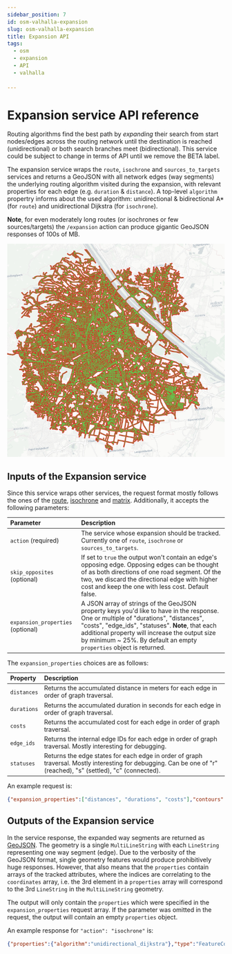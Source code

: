 ```yaml
---
sidebar_position: 7
id: osm-valhalla-expansion
slug: osm-valhalla-expansion
title: Expansion API
tags:
  - osm
  - expansion
  - API
  - valhalla

---
```


# Expansion service API reference

Routing algorithms find the best path by _expanding_ their search from start nodes/edges across the routing network until the destination is reached (unidirectional) or both search branches meet (bidirectional). This service could be subject to change in terms of API until we remove the BETA label.

The expansion service wraps the `route`, `isochrone` and `sources_to_targets` services and returns a GeoJSON with all network edges (way segments) the underlying routing algorithm visited during the expansion, with relevant properties for each edge (e.g. `duration` & `distance`). A top-level `algorithm` propertry informs about the used algorithm: unidirectional & bidirectional A* (for `route`) and unidirectional Dijkstra (for `isochrone`).

**Note**, for even moderately long routes (or isochrones or few sources/targets) the `/expansion` action can produce gigantic GeoJSON responses of 100s of MB.

![A 11 km isochrone expansion result in Vienna, Austria](../../../../../static/img/openstreetmap/valhalla/expansion_dijkstra.png)

## Inputs of the Expansion service

Since this service wraps other services, the request format mostly follows the ones of the [route](../turn-by-turn/api-reference.md#inputs-of-a-route), [isochrone](../isochrone/api-reference.md#inputs-of-the-isochrone-service) and [matrix](../matrix/api-reference.md#inputs-of-the-matrix-service). Additionally, it accepts the following parameters:

| Parameter                         | Description                           |
|:----------------------------------| :------------------------------------ |
| `action` (required)               | The service whose expansion should be tracked. Currently one of `route`, `isochrone` or `sources_to_targets`. | 
| `skip_opposites` (optional)       | If set to `true` the output won't contain an edge's opposing edge. Opposing edges can be thought of as both directions of one road segment. Of the two, we discard the directional edge with higher cost and keep the one with less cost. Default false. | 
| `expansion_properties` (optional) | A JSON array of strings of the GeoJSON property keys you'd like to have in the response. One or multiple of "durations", "distances", "costs", "edge_ids", "statuses". **Note**, that each additional property will increase the output size by minimum ~ 25%. By default an empty `properties` object is returned. |

The `expansion_properties` choices are as follows:

| Property   | Description                           |
| :--------- | :------------------------------------ |
| `distances`   | Returns the accumulated distance in meters for each edge in order of graph traversal. | 
| `durations`   | Returns the accumulated duration in seconds for each edge in order of graph traversal. | 
| `costs`       | Returns the accumulated cost for each edge in order of graph traversal. | 
| `edge_ids`   | Returns the internal edge IDs for each edge in order of graph traversal. Mostly interesting for debugging. | 
| `statuses`   | Returns the edge states for each edge in order of graph traversal. Mostly interesting for debugging. Can be one of "r" (reached), "s" (settled), "c" (connected). |

An example request is:

```json
{"expansion_properties":["distances", "durations", "costs"],"contours":[{"time":1.0}],"locations":[{"lon":0.00026949361342338066,"lat":-0.00017966240895360996}],"costing":"auto","action":"isochrone"}
```

## Outputs of the Expansion service

In the service response, the expanded way segments are returned as [GeoJSON](http://geojson.org/). The geometry is a single `MultiLineString` with each `LineString` representing one way segment (edge). Due to the verbosity of the GeoJSON format, single geometry features would produce prohibitively huge responses. However, that also means that the `properties` contain arrays of the tracked attributes, where the indices are correlating to the `coordinates` array, i.e. the 3rd element in a `properties` array will correspond to the 3rd `LineString` in the `MultiLineString` geometry.

The output will only contain the `properties` which were specified in the `expansion_properties` request array. If the parameter was omitted in the request, the output will contain an empty `properties` object.

An example response for `"action": "isochrone"` is:

```json
{"properties":{"algorithm":"unidirectional_dijkstra"},"type":"FeatureCollection","features":[{"type":"Feature","geometry":{"type":"MultiLineString","coordinates":[[[0.00027,-0.00017],[0.00027,0.0]],[[0.00027,-0.00017],[0.00027,-0.00035]],[[0.00027,-0.00035],[0.00027,-0.00017]],[[0.00027,0.0],[0.00027,-0.00017]],[[0.00027,-0.00017],[0.00053,-0.00017]],[[0.00027,-0.00017],[0.0,-0.00017]],[[0.0,-0.00017],[0.00027,-0.00017]],[[0.00053,-0.00017],[0.0008,-0.00017]],[[0.0008,-0.00017],[0.00053,-0.00017]],[[0.00053,-0.00017],[0.00027,-0.00017]],[[0.00053,-0.00017],[0.0008,0.0]]]},"properties":{"distances":[20,20,40,40,30,30,60,60,90,120,80],"durations":[0,0,29,29,1,1,30,2,31,33,5],"costs":[0,0,1,1,1,1,2,2,3,4,11]}}]}
```